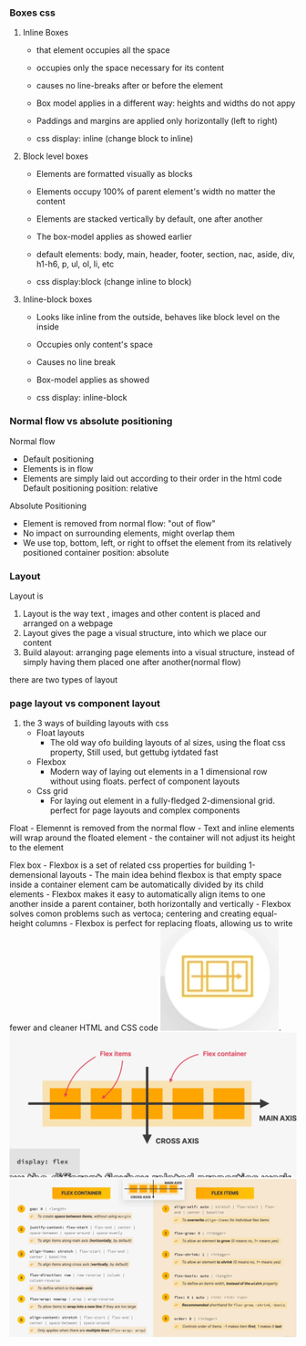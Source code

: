 ### Boxes css

1. Inline Boxes
    - that element occupies all the space

    - occupies only the space necessary for its content

    - causes no line-breaks after or before the element

    - Box model applies in a different way: heights and widths do not appy

    - Paddings and margins are applied only horizontally (left to right)

    - css display: inline (change block to inline)

2. Block level boxes
    - Elements are formatted visually as blocks

    - Elements occupy 100% of parent element's width no matter the content

    - Elements are stacked vertically by default, one after another

    - The box-model applies as showed earlier

    - default elements: body, main, header, footer, section, nac, aside, div, h1-h6, p, ul, ol, li, etc

    - css display:block (change inline to block)

3. Inline-block boxes
    - Looks like inline from the outside, behaves like block level on the inside

    - Occupies only content's space
    - Causes no line break
    - Box-model applies as showed
    - css display: inline-block

### Normal flow vs absolute positioning
Normal flow
- Default positioning
- Elements is in flow
- Elements are simply laid out according to their order in the html code
Default positioning
position: relative

Absolute Positioning
- Element is removed from normal flow: "out of flow"
- No impact on surrounding elements, might overlap them
- We use top, bottom, left, or right to offset the element from its relatively positioned container
position: absolute

### Layout 
Layout is 
1. Layout is the way text , images and other content is placed and arranged on a webpage
2. Layout gives the page a visual structure, into which we place our content
3. Build alayout: arranging page elements into a visual structure, instead of simply having them placed one after another(normal flow)

there are two types of layout

### page layout vs component layout
1. the 3 ways of building layouts with css
    - Float layouts
        - The old way ofo building layouts of al sizes, using the float css property, Still used, but gettubg iytdated fast
    - Flexbox
        - Modern way of laying out elements in a 1 dimensional row without using floats. perfect of component layouts
    - Css grid
        - For laying out element in a fully-fledged 2-dimensional grid. perfect for page layouts and complex components

Float
    - Elemennt is removed from the normal flow
    - Text and inline elements will wrap around the floated element
    - the container will not adjust its height to the element

Flex box
    - Flexbox is a set of related css properties for building 1-demensional layouts
    - The main idea behind flexbox is that empty space inside a container element cam be automatically divided by its child elements
    - Flexbox makes it easy to automatically align items to one another inside a parent container, both horizontally and vertically
    - Flexbox solves comon problems such as vertoca; centering and creating equal-height columns
    - Flexbox is perfect for replacing floats, allowing us to write fewer and cleaner HTML and CSS code
![1-demensional](1-demensional.png "Text to show on mouseover").
![Flexbox-terminology](Flexbox-terminolocy.png)
![Flexbox-cheatsheet](cheatsheet-flexbox.png)